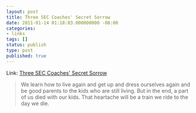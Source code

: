 ```yaml
---
layout: post
title: Three SEC Coaches' Secret Sorrow
date: 2011-01-14 01:18:03.000000000 -08:00
categories:
- links
tags: []
status: publish
type: post
published: true
---
```

Link: <a href="http://goo.gl/PFOBq">Three SEC Coaches' Secret Sorrow</a>
> We learn how to live again and get up and dress ourselves again and be good parents to the kids who are still living. But in the end, a part of us died with our kids. That heartache will be a train we ride to the day we die.
